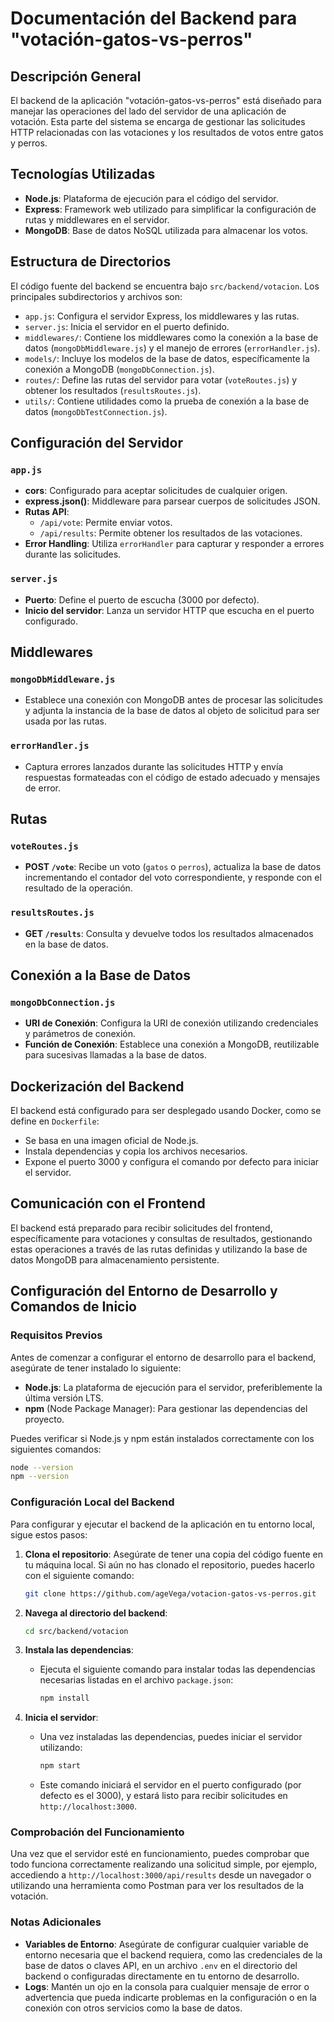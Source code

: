 
# Documentación del Backend para "votación-gatos-vs-perros"

## Descripción General

El backend de la aplicación "votación-gatos-vs-perros" está diseñado para manejar las operaciones del lado del servidor de una aplicación de votación. Esta parte del sistema se encarga de gestionar las solicitudes HTTP relacionadas con las votaciones y los resultados de votos entre gatos y perros.

## Tecnologías Utilizadas

- **Node.js**: Plataforma de ejecución para el código del servidor.
- **Express**: Framework web utilizado para simplificar la configuración de rutas y middlewares en el servidor.
- **MongoDB**: Base de datos NoSQL utilizada para almacenar los votos.

## Estructura de Directorios

El código fuente del backend se encuentra bajo `src/backend/votacion`. Los principales subdirectorios y archivos son:

- `app.js`: Configura el servidor Express, los middlewares y las rutas.
- `server.js`: Inicia el servidor en el puerto definido.
- `middlewares/`: Contiene los middlewares como la conexión a la base de datos (`mongoDbMiddleware.js`) y el manejo de errores (`errorHandler.js`).
- `models/`: Incluye los modelos de la base de datos, específicamente la conexión a MongoDB (`mongoDbConnection.js`).
- `routes/`: Define las rutas del servidor para votar (`voteRoutes.js`) y obtener los resultados (`resultsRoutes.js`).
- `utils/`: Contiene utilidades como la prueba de conexión a la base de datos (`mongoDbTestConnection.js`).

## Configuración del Servidor

### `app.js`

- **cors**: Configurado para aceptar solicitudes de cualquier origen.
- **express.json()**: Middleware para parsear cuerpos de solicitudes JSON.
- **Rutas API**:
  - `/api/vote`: Permite enviar votos.
  - `/api/results`: Permite obtener los resultados de las votaciones.
- **Error Handling**: Utiliza `errorHandler` para capturar y responder a errores durante las solicitudes.

### `server.js`

- **Puerto**: Define el puerto de escucha (3000 por defecto).
- **Inicio del servidor**: Lanza un servidor HTTP que escucha en el puerto configurado.

## Middlewares

### `mongoDbMiddleware.js`

- Establece una conexión con MongoDB antes de procesar las solicitudes y adjunta la instancia de la base de datos al objeto de solicitud para ser usada por las rutas.

### `errorHandler.js`

- Captura errores lanzados durante las solicitudes HTTP y envía respuestas formateadas con el código de estado adecuado y mensajes de error.

## Rutas

### `voteRoutes.js`

- **POST `/vote`**: Recibe un voto (`gatos` o `perros`), actualiza la base de datos incrementando el contador del voto correspondiente, y responde con el resultado de la operación.

### `resultsRoutes.js`

- **GET `/results`**: Consulta y devuelve todos los resultados almacenados en la base de datos.

## Conexión a la Base de Datos

### `mongoDbConnection.js`

- **URI de Conexión**: Configura la URI de conexión utilizando credenciales y parámetros de conexión.
- **Función de Conexión**: Establece una conexión a MongoDB, reutilizable para sucesivas llamadas a la base de datos.

## Dockerización del Backend

El backend está configurado para ser desplegado usando Docker, como se define en `Dockerfile`:
- Se basa en una imagen oficial de Node.js.
- Instala dependencias y copia los archivos necesarios.
- Expone el puerto 3000 y configura el comando por defecto para iniciar el servidor.

## Comunicación con el Frontend

El backend está preparado para recibir solicitudes del frontend, específicamente para votaciones y consultas de resultados, gestionando estas operaciones a través de las rutas definidas y utilizando la base de datos MongoDB para almacenamiento persistente.

## Configuración del Entorno de Desarrollo y Comandos de Inicio

### Requisitos Previos

Antes de comenzar a configurar el entorno de desarrollo para el backend, asegúrate de tener instalado lo siguiente:
- **Node.js**: La plataforma de ejecución para el servidor, preferiblemente la última versión LTS.
- **npm** (Node Package Manager): Para gestionar las dependencias del proyecto.

Puedes verificar si Node.js y npm están instalados correctamente con los siguientes comandos:
```bash
node --version
npm --version
```

### Configuración Local del Backend

Para configurar y ejecutar el backend de la aplicación en tu entorno local, sigue estos pasos:

1. **Clona el repositorio**: Asegúrate de tener una copia del código fuente en tu máquina local. Si aún no has clonado el repositorio, puedes hacerlo con el siguiente comando:
   ```bash
   git clone https://github.com/ageVega/votacion-gatos-vs-perros.git
   ```

2. **Navega al directorio del backend**:
   ```bash
   cd src/backend/votacion
   ```

3. **Instala las dependencias**:
   - Ejecuta el siguiente comando para instalar todas las dependencias necesarias listadas en el archivo `package.json`:
     ```bash
     npm install
     ```

4. **Inicia el servidor**:
   - Una vez instaladas las dependencias, puedes iniciar el servidor utilizando:
     ```bash
     npm start
     ```
   - Este comando iniciará el servidor en el puerto configurado (por defecto es el 3000), y estará listo para recibir solicitudes en `http://localhost:3000`.

### Comprobación del Funcionamiento

Una vez que el servidor esté en funcionamiento, puedes comprobar que todo funciona correctamente realizando una solicitud simple, por ejemplo, accediendo a `http://localhost:3000/api/results` desde un navegador o utilizando una herramienta como Postman para ver los resultados de la votación.

### Notas Adicionales

- **Variables de Entorno**: Asegúrate de configurar cualquier variable de entorno necesaria que el backend requiera, como las credenciales de la base de datos o claves API, en un archivo `.env` en el directorio del backend o configuradas directamente en tu entorno de desarrollo.
- **Logs**: Mantén un ojo en la consola para cualquier mensaje de error o advertencia que pueda indicarte problemas en la configuración o en la conexión con otros servicios como la base de datos.
